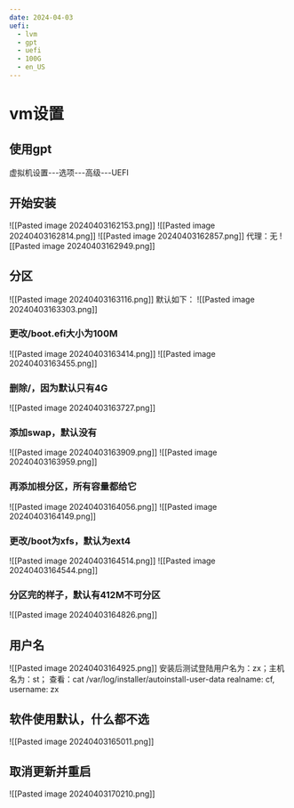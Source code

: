 ```yaml
---
date: 2024-04-03
uefi:
  - lvm
  - gpt
  - uefi
  - 100G
  - en_US
---
```

# vm设置
## 使用gpt
虚拟机设置---选项---高级---UEFI
## 开始安装
![[Pasted image 20240403162153.png]]
![[Pasted image 20240403162814.png]]
![[Pasted image 20240403162857.png]]
代理：无
![[Pasted image 20240403162949.png]]
## 分区
![[Pasted image 20240403163116.png]]
默认如下：
![[Pasted image 20240403163303.png]]
### 更改/boot.efi大小为100M
![[Pasted image 20240403163414.png]]
![[Pasted image 20240403163455.png]]
### 删除/，因为默认只有4G
![[Pasted image 20240403163727.png]]
### 添加swap，默认没有
![[Pasted image 20240403163909.png]]
![[Pasted image 20240403163959.png]]
### 再添加根分区，所有容量都给它
![[Pasted image 20240403164056.png]]
![[Pasted image 20240403164149.png]]
### 更改/boot为xfs，默认为ext4
![[Pasted image 20240403164514.png]]
![[Pasted image 20240403164544.png]]
### 分区完的样子，默认有412M不可分区
![[Pasted image 20240403164826.png]]
## 用户名
![[Pasted image 20240403164925.png]]
安装后测试登陆用户名为：zx；主机名为：st；
查看：cat /var/log/installer/autoinstall-user-data
realname: cf, username: zx
## 软件使用默认，什么都不选
![[Pasted image 20240403165011.png]]
## 取消更新并重启
![[Pasted image 20240403170210.png]]




